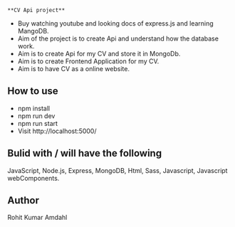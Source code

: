 `**CV Api project**`

- Buy watching youtube and looking docs of express.js and learning MangoDB.
- Aim of the project is to create Api and understand how the database work.
- Aim is to create Api for my CV and store it in MongoDb.
- Aim is to create Frontend Application for my CV.
- Aim is to have CV as a online website.

## How to use

- npm install
- npm run dev
- npm run start
- Visit http://localhost:5000/

## Bulid with / will have the following

JavaScript, Node.js, Express, MongoDB,
Html, Sass, Javascript, Javascript webComponents.

<!-- ## Dependencies

- express
- mongodb
- nodemon
- cors  -->

## Author

Rohit Kumar Amdahl
